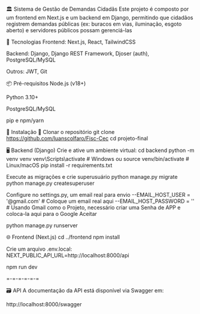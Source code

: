 🏛️ Sistema de Gestão de Demandas Cidadãs
Este projeto é composto por um frontend em Next.js e um backend em Django, permitindo que cidadãos registrem demandas públicas (ex: buracos em vias, iluminação, esgoto aberto) e servidores públicos possam gerenciá-las

🚀 Tecnologias
Frontend: Next.js, React, TailwindCSS

Backend: Django, Django REST Framework, Djoser (auth), PostgreSQL/MySQL

Outros: JWT, Git

📦 Pré-requisitos
Node.js (v18+)

Python 3.10+

PostgreSQL/MySQL

pip e npm/yarn

🔧 Instalação
🔁 Clonar o repositório
git clone https://github.com/luanscolfaro/Fisc-Cec
cd projeto-final

🖥️ Backend (Django)
Crie e ative um ambiente virtual:
cd backend
python -m venv venv
venv\Scripts\activate  # Windows
ou
source venv/bin/activate  # Linux/macOS 
pip install -r requirements.txt

Execute as migrações e crie superusuário
python manage.py migrate
python manage.py createsuperuser

Configure no settings.py, um email real para envio
--EMAIL_HOST_USER = '@gmail.com' # Coloque um email real aqui
--EMAIL_HOST_PASSWORD = '' # Usando Gmail como o Projeto, necessário criar uma Senha de APP e coloca-la aqui para o Google Aceitar

python manage.py runserver

🌐 Frontend (Next.js)
cd ../frontend
npm install

Crie um arquivo .env.local:
NEXT_PUBLIC_API_URL=http://localhost:8000/api

npm run dev

=-=-=-=-=-=

🗃️ API
A documentação da API está disponível via Swagger em:

http://localhost:8000/swagger
